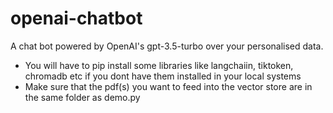 # openai-chatbot
A chat bot powered by OpenAI's gpt-3.5-turbo over your personalised data.

- You will have to pip install some libraries like langchaiin, tiktoken, chromadb etc if you dont have them installed in your local systems
- Make sure that the pdf(s) you want to feed into the vector store are in the same folder as demo.py
